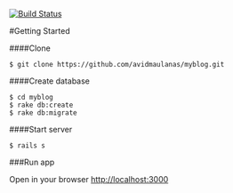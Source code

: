 [![Build Status](https://travis-ci.org/avidmaulanas/myblog.svg?branch=master)](https://travis-ci.org/avidmaulanas/myblog)

#Getting Started

####Clone

```
$ git clone https://github.com/avidmaulanas/myblog.git
```

####Create database

```
$ cd myblog
$ rake db:create
$ rake db:migrate
```

####Start server

```
$ rails s
```

###Run app

Open in your browser [http://localhost:3000](http://localhost:3000)


